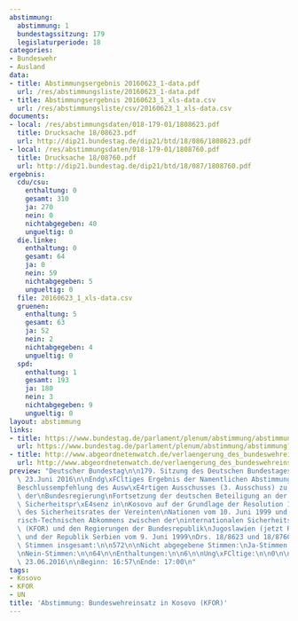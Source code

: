 ```yaml
---
abstimmung:
  abstimmung: 1
  bundestagssitzung: 179
  legislaturperiode: 18
categories:
- Bundeswehr
- Ausland
data:
- title: Abstimmungsergebnis 20160623_1-data.pdf
  url: /res/abstimmungsliste/20160623_1-data.pdf
- title: Abstimmungsergebnis 20160623_1_xls-data.csv
  url: /res/abstimmungsliste/csv/20160623_1_xls-data.csv
documents:
- local: /res/abstimmungsdaten/018-179-01/1808623.pdf
  title: Drucksache 18/08623.pdf
  url: http://dip21.bundestag.de/dip21/btd/18/086/1808623.pdf
- local: /res/abstimmungsdaten/018-179-01/1808760.pdf
  title: Drucksache 18/08760.pdf
  url: http://dip21.bundestag.de/dip21/btd/18/087/1808760.pdf
ergebnis:
  cdu/csu:
    enthaltung: 0
    gesamt: 310
    ja: 270
    nein: 0
    nichtabgegeben: 40
    ungueltig: 0
  die.linke:
    enthaltung: 0
    gesamt: 64
    ja: 0
    nein: 59
    nichtabgegeben: 5
    ungueltig: 0
  file: 20160623_1_xls-data.csv
  gruenen:
    enthaltung: 5
    gesamt: 63
    ja: 52
    nein: 2
    nichtabgegeben: 4
    ungueltig: 0
  spd:
    enthaltung: 1
    gesamt: 193
    ja: 180
    nein: 3
    nichtabgegeben: 9
    ungueltig: 0
layout: abstimmung
links:
- title: https://www.bundestag.de/parlament/plenum/abstimmung/abstimmung?id=400
  url: https://www.bundestag.de/parlament/plenum/abstimmung/abstimmung?id=400
- title: http://www.abgeordnetenwatch.de/verlaengerung_des_bundeswehreinsatzes_im_kosovo_kfor-1105-801.html
  url: http://www.abgeordnetenwatch.de/verlaengerung_des_bundeswehreinsatzes_im_kosovo_kfor-1105-801.html
preview: "Deutscher Bundestag\n\n179. Sitzung des Deutschen Bundestages\nam Donnerstag,\
  \ 23.Juni 2016\n\nEndg\xFCltiges Ergebnis der Namentlichen Abstimmung Nr. 1\n\n\
  Beschlussempfehlung des Ausw\xE4rtigen Ausschusses (3. Ausschuss) zu dem Antrag\
  \ der\nBundesregierung\nFortsetzung der deutschen Beteiligung an der internationalen\
  \ Sicherheitspr\xE4senz in\nKosovo auf der Grundlage der Resolution 1244 (1999)\
  \ des Sicherheitsrates der Vereinten\nNationen vom 10. Juni 1999 und des Milit\xE4\
  risch-Technischen Abkommens zwischen der\ninternationalen Sicherheitspr\xE4senz\
  \ (KFOR) und den Regierungen der Bundesrepublik\nJugoslawien (jetzt Republik Serbien)\
  \ und der Republik Serbien vom 9. Juni 1999\nDrs. 18/8623 und 18/8760\n\nAbgegebene\
  \ Stimmen insgesamt:\n\n572\n\nNicht abgegebene Stimmen:\nJa-Stimmen:\n\n58\n502\n\
  \nNein-Stimmen:\n\n64\n\nEnthaltungen:\n\n6\n\nUng\xFCltige:\n\n0\n\nBerlin, den\
  \ 23.06.2016\n\nBeginn: 16:57\nEnde: 17:00\n"
tags:
- Kosovo
- KFOR
- UN
title: 'Abstimmung: Bundeswehreinsatz in Kosovo (KFOR)'
---
```

